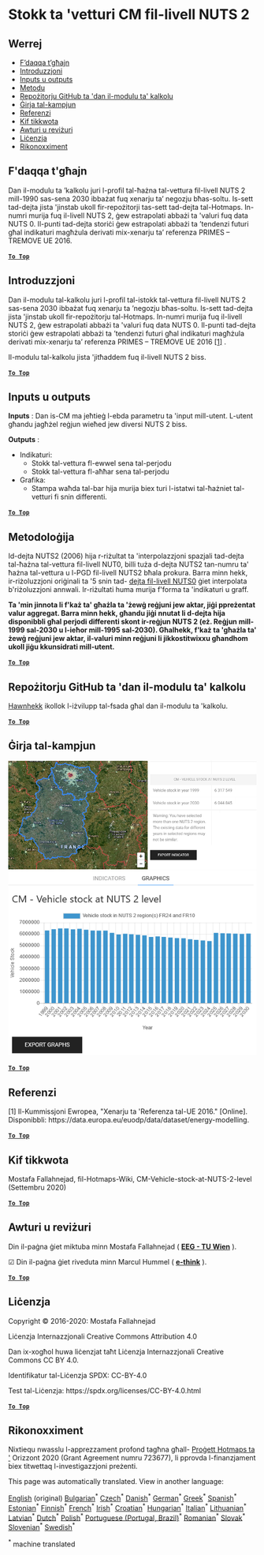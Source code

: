 <h1><a class="anchor" id="cm-vehicle-stock-at-nuts-2-level" href="#cm-vehicle-stock-at-nuts-2-level"><i class="fa fa-link"></i></a>Stokk ta &#39;vetturi CM fil-livell NUTS 2</h1><h2><a class="anchor" id="table-of-contents" href="#table-of-contents"><i class="fa fa-link"></i></a> Werrej</h2><ul><li> <a href="#in-a-glance">F’daqqa t’għajn</a></li><li> <a href="#introduction">Introduzzjoni</a></li><li> <a href="#inputs-and-outputs">Inputs u outputs</a></li><li> <a href="#method">Metodu</a></li><li> <a href="#github-repository-of-this-calculation-module">Repożitorju GitHub ta &#39;dan il-modulu ta&#39; kalkolu</a></li><li> <a href="#sample-run">Ġirja tal-kampjun</a></li><li> <a href="#references">Referenzi</a></li><li> <a href="#how-to-cite">Kif tikkwota</a></li><li> <a href="#authors-and-reviewers">Awturi u reviżuri</a></li><li> <a href="#license">Liċenzja</a></li><li> <a href="#acknowledgement">Rikonoxximent</a></li></ul><h2><a class="anchor" id="in-a-glance" href="#in-a-glance"><i class="fa fa-link"></i></a> F&#39;daqqa t&#39;għajn</h2><p> Dan il-modulu ta ’kalkolu juri l-profil tal-ħażna tal-vettura fil-livell NUTS 2 mill-1990 sas-sena 2030 ibbażat fuq xenarju ta’ negozju bħas-soltu. Is-sett tad-dejta jista &#39;jinstab ukoll fir-repożitorji tas-sett tad-dejta tal-Hotmaps. In-numri murija fuq il-livell NUTS 2, ġew estrapolati abbażi ta &#39;valuri fuq data NUTS 0. Il-punti tad-dejta storiċi ġew estrapolati abbażi ta ’tendenzi futuri għal indikaturi magħżula derivati mix-xenarju ta’ referenza PRIMES – TREMOVE UE 2016.</p><p> <a href="#table-of-contents"><strong><code>To Top</code></strong></a></p><h2><a class="anchor" id="introduction" href="#introduction"><i class="fa fa-link"></i></a> Introduzzjoni</h2><p> Dan il-modulu tal-kalkolu juri l-profil tal-istokk tal-vettura fil-livell NUTS 2 sas-sena 2030 ibbażat fuq xenarju ta ’negozju bħas-soltu. Is-sett tad-dejta jista &#39;jinstab ukoll fir-repożitorju tal-Hotmaps. In-numri murija fuq il-livell NUTS 2, ġew estrapolati abbażi ta &#39;valuri fuq data NUTS 0. Il-punti tad-dejta storiċi ġew estrapolati abbażi ta ’tendenzi futuri għal indikaturi magħżula derivati mix-xenarju ta’ referenza PRIMES – TREMOVE UE 2016 <a href="#references">[1]</a> .</p><p> Il-modulu tal-kalkolu jista &#39;jitħaddem fuq il-livell NUTS 2 biss.</p><p> <a href="#table-of-contents"><strong><code>To Top</code></strong></a></p><h2><a class="anchor" id="inputs-and-outputs" href="#inputs-and-outputs"><i class="fa fa-link"></i></a> Inputs u outputs</h2><p> <strong>Inputs</strong> : Dan is-CM ma jeħtieġ l-ebda parametru ta &#39;input mill-utent. L-utent għandu jagħżel reġjun wieħed jew diversi NUTS 2 biss.</p><p> <strong>Outputs</strong> :</p><ul><li> Indikaturi:<ul><li> Stokk tal-vettura fl-ewwel sena tal-perjodu</li><li> Stokk tal-vettura fl-aħħar sena tal-perjodu</li></ul></li><li> Grafika:<ul><li> Stampa waħda tal-bar hija murija biex turi l-istatwi tal-ħażniet tal-vetturi fi snin differenti.</li></ul></li></ul><p> <a href="#table-of-contents"><strong><code>To Top</code></strong></a></p><h2><a class="anchor" id="methodology" href="#methodology"><i class="fa fa-link"></i></a> Metodoloġija</h2><p> Id-dejta NUTS2 (2006) hija r-riżultat ta &#39;interpolazzjoni spazjali tad-dejta tal-ħażna tal-vettura fil-livell NUT0, billi tuża d-dejta NUTS2 tan-numru ta&#39; ħażna tal-vettura u l-PGD fil-livell NUTS2 bħala prokura. Barra minn hekk, ir-riżoluzzjoni oriġinali ta &#39;5 snin tad- <a href="https://gitlab.com/hotmaps/transport/nuts0">dejta fil-livell NUTS0</a> ġiet interpolata b&#39;riżoluzzjoni annwali. Ir-riżultati huma murija f&#39;forma ta &#39;indikaturi u graff.</p><p> <strong>Ta &#39;min jinnota li f&#39;każ ta&#39; għażla ta &#39;żewġ reġjuni jew aktar, jiġi ppreżentat valur aggregat. Barra minn hekk, għandu jiġi nnutat li d-dejta hija disponibbli għal perjodi differenti skont ir-reġjun NUTS 2 (eż. Reġjun mill-1999 sal-2030 u l-ieħor mill-1995 sal-2030). Għalhekk, f&#39;każ ta &#39;għażla ta&#39; żewġ reġjuni jew aktar, il-valuri minn reġjuni li jikkostitwixxu għandhom ukoll jiġu kkunsidrati mill-utent.</strong></p><p> <a href="#table-of-contents"><strong><code>To Top</code></strong></a></p><h2><a class="anchor" id="github-repository-of-this-calculation-module" href="#github-repository-of-this-calculation-module"><i class="fa fa-link"></i></a> Repożitorju GitHub ta &#39;dan il-modulu ta&#39; kalkolu</h2><p> <a href="https://github.com/HotMaps/vehicle_stock/tree/develop">Hawnhekk</a> ikollok l-iżvilupp tal-fsada għal dan il-modulu ta &#39;kalkolu.</p><p> <a href="#table-of-contents"><strong><code>To Top</code></strong></a></p><h2><a class="anchor" id="sample-run" href="#sample-run"><i class="fa fa-link"></i></a> Ġirja tal-kampjun</h2><img src="/en/CM-Vehicle-stock-at-NUTS-2-level/1.png"/><img src="/en/CM-Vehicle-stock-at-NUTS-2-level/2.png"/><p> <a href="#table-of-contents"><strong><code>To Top</code></strong></a></p><h2><a class="anchor" id="references" href="#references"><i class="fa fa-link"></i></a> Referenzi</h2><p> [1] Il-Kummissjoni Ewropea, &quot;Xenarju ta &#39;Referenza tal-UE 2016.&quot; [Online]. Disponibbli: https://data.europa.eu/euodp/data/dataset/energy-modelling.</p><p> <a href="#table-of-contents"><strong><code>To Top</code></strong></a></p><h2><a class="anchor" id="how-to-cite" href="#how-to-cite"><i class="fa fa-link"></i></a> Kif tikkwota</h2><p> Mostafa Fallahnejad, fil-Hotmaps-Wiki, CM-Vehicle-stock-at-NUTS-2-level (Settembru 2020)</p><p> <a href="#table-of-contents"><strong><code>To Top</code></strong></a></p><h2><a class="anchor" id="authors-and-reviewers" href="#authors-and-reviewers"><i class="fa fa-link"></i></a> Awturi u reviżuri</h2><p> Din il-paġna ġiet miktuba minn Mostafa Fallahnejad ( <strong><a href="https://eeg.tuwien.ac.at/">EEG - TU Wien</a></strong> ).</p><p> ☑ Din il-paġna ġiet riveduta minn Marcul Hummel ( <strong><a href="https://e-think.ac.at">e-think</a></strong> ).</p><p> <a href="#table-of-contents"><strong><code>To Top</code></strong></a></p><h2><a class="anchor" id="license" href="#license"><i class="fa fa-link"></i></a> Liċenzja</h2><p> Copyright © 2016-2020: Mostafa Fallahnejad</p><p> Liċenzja Internazzjonali Creative Commons Attribution 4.0</p><p> Dan ix-xogħol huwa liċenzjat taħt Liċenzja Internazzjonali Creative Commons CC BY 4.0.</p><p> Identifikatur tal-Liċenzja SPDX: CC-BY-4.0</p><p> Test tal-Liċenzja: https://spdx.org/licenses/CC-BY-4.0.html</p><p> <a href="#table-of-contents"><strong><code>To Top</code></strong></a></p><h2><a class="anchor" id="acknowledgement" href="#acknowledgement"><i class="fa fa-link"></i></a> Rikonoxximent</h2><p> Nixtiequ nwasslu l-apprezzament profond tagħna għall- <a href="https://www.hotmaps-project.eu">Proġett Hotmaps ta &#39;</a> Orizzont 2020 (Grant Agreement numru 723677), li pprovda l-finanzjament biex titwettaq l-investigazzjoni preżenti.</p>
<!--- THIS IS A SUPER UNIQUE IDENTIFIER -->

This page was automatically translated. View in another language:

[English](../en/CM-Vehicle-stock-at-NUTS-2-level) (original) [Bulgarian](../bg/CM-Vehicle-stock-at-NUTS-2-level)<sup>\*</sup> [Czech](../cs/CM-Vehicle-stock-at-NUTS-2-level)<sup>\*</sup> [Danish](../da/CM-Vehicle-stock-at-NUTS-2-level)<sup>\*</sup> [German](../de/CM-Vehicle-stock-at-NUTS-2-level)<sup>\*</sup> [Greek](../el/CM-Vehicle-stock-at-NUTS-2-level)<sup>\*</sup> [Spanish](../es/CM-Vehicle-stock-at-NUTS-2-level)<sup>\*</sup> [Estonian](../et/CM-Vehicle-stock-at-NUTS-2-level)<sup>\*</sup> [Finnish](../fi/CM-Vehicle-stock-at-NUTS-2-level)<sup>\*</sup> [French](../fr/CM-Vehicle-stock-at-NUTS-2-level)<sup>\*</sup> [Irish](../ga/CM-Vehicle-stock-at-NUTS-2-level)<sup>\*</sup> [Croatian](../hr/CM-Vehicle-stock-at-NUTS-2-level)<sup>\*</sup> [Hungarian](../hu/CM-Vehicle-stock-at-NUTS-2-level)<sup>\*</sup> [Italian](../it/CM-Vehicle-stock-at-NUTS-2-level)<sup>\*</sup> [Lithuanian](../lt/CM-Vehicle-stock-at-NUTS-2-level)<sup>\*</sup> [Latvian](../lv/CM-Vehicle-stock-at-NUTS-2-level)<sup>\*</sup>  [Dutch](../nl/CM-Vehicle-stock-at-NUTS-2-level)<sup>\*</sup> [Polish](../pl/CM-Vehicle-stock-at-NUTS-2-level)<sup>\*</sup> [Portuguese (Portugal, Brazil)](../pt/CM-Vehicle-stock-at-NUTS-2-level)<sup>\*</sup> [Romanian](../ro/CM-Vehicle-stock-at-NUTS-2-level)<sup>\*</sup> [Slovak](../sk/CM-Vehicle-stock-at-NUTS-2-level)<sup>\*</sup> [Slovenian](../sl/CM-Vehicle-stock-at-NUTS-2-level)<sup>\*</sup> [Swedish](../sv/CM-Vehicle-stock-at-NUTS-2-level)<sup>\*</sup> 

<sup>\*</sup> machine translated
